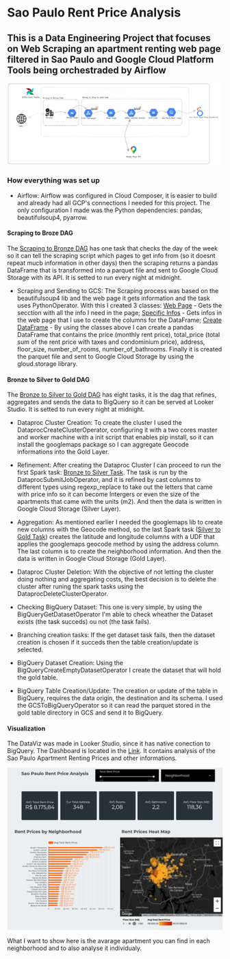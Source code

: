 # Sao Paulo Rent Price Analysis

## This is a Data Engineering Project that focuses on Web Scraping an apartment renting web page filtered in Sao Paulo and Google Cloud Platform Tools being orchestraded by Airflow

![Data Pipeline](<images/Data Pipipeline.png>)

### How everything was set up

* Airflow:
    Airflow was configured in Cloud Composer, it is easier to build and already had all GCP's connections I needed for this project.
    The only configuration I made was the Python dependencies: pandas, beautifulsoup4, pyarrow.

#### Scraping to Broze DAG

The [Scraping to Bronze DAG](dags/scraping_rent_to_bronze.py) has one task that checks the day of the week so it can tell the scraping script which pages to get info from (so it doesnt repeat mucb information in other days) then the scraping returns a pandas DataFrame that is transformed into a parquet file and sent to Google Cloud Storage with its API. It is setted to run every night at midnight.

* Scraping and Sending to GCS:
    The Scraping process was based on the beautifulsoup4 lib and the web page it gets information and the task uses PythonOperator. With this I created 3 classes: [Web Page](dags/custom_modules/rent_extractor/beatifulsoup_abstract/b4s_abstractor_soup.py) - Gets the secction with all the info I need in the page; [Specific Infos](dags/custom_modules/rent_extractor/beatifulsoup_abstract/b4s_abstractor.py) - Gets infos in the web page that I use to create the columns for the DataFrame; [Create DataFrame](dags/custom_modules/rent_extractor/apartment_extractor.py) - By using the classes above I can create a pandas DataFrame that contains the price (monthly rent price), total_price (total sum of the rent price with taxes and condominium price), address, floor_size, number_of_rooms, number_of_bathrooms. Finally it is created the parquet file and sent to Google Cloud Storage by using the gloud.storage library.

#### Bronze to Silver to Gold DAG

The [Bronze to Silver to Gold DAG](dags/scraping_rent_to_bronze.py) has eight tasks, it is the dag that refines, aggregates and sends the data to BigQuery so it can be served at Looker Studio. It is setted to run every night at midnight.

* Dataproc Cluster Creation:
    To create the cluster I used the DataprocCreateClusterOperator, configuring it with a two cores master and worker machine with a init script that enables pip install, so it can install the googlemaps package so I can aggregate Geocode informations into the Gold Layer.

* Refinement:
    After creating the Dataproc Cluster I can proceed to run the first Spark task: [Bronze to Silver Task](dags/custom_modules/spark_scripts/spark_rent_extraction_bronze_to_silver.py). The task is run by the DataprocSubmitJobOperator, and it is refined by cast columns to different types using regexp_replace to take out the letters that came with price info so it can become Intergers or even the size of the apartments that came with the units (m2). And then the data is written in Google Cloud Storage (Silver Layer).

* Aggregation:
    As mentioned earlier I needed the googlemaps lib to create new columns with the Geocode method, so the last Spark task ([Silver to Gold Task](dags/custom_modules/spark_scripts/spark_rent_extraction_silver_to_gold.py)) creates the latitude and longitude columns with a UDF that applies the googlemaps geocode method by using the address column. The last column is to create the neighborhood information. And then the data is written in Google Cloud Storage (Gold Layer).

* Dataproc Cluster Deletion:
    With the objective of not letting the cluster doing nothing and aggregating costs, the best decision is to delete the cluster after runing the spark tasks using the DataprocDeleteClusterOperator.

* Checking BigQuery Dataset:
    This one is very simple, by using the BigQueryGetDatasetOperator I'm able to check wheather the Dataset exists (the task succeds) ou not (the task fails).

* Branching creation tasks:
    If the get dataset task fails, then the dataset creation is chosen if it succeds then the table creation/update is selected.

* BigQuery Dataset Creation:
    Using the BigQueryCreateEmptyDatasetOperator I create the dataset that will hold the gold table.

* BigQuery Table Creation/Update:
    The creation or update of the table in BigQuery, requires the data origin, the destination and its schema. I used the GCSToBigQueryOperator so it can read the parquet stored in the gold table directory in GCS and send it to BigQuery.

#### Visualization

The DataViz was made in Looker Studio, since it has native conection to BigQuery. The Dashboard is located in the [Link](https://lookerstudio.google.com/reporting/c7248abc-b7e2-4711-bc2b-1782715f312d/page/9OveD). It contains analysis of the Sao Paulo Apartment Renting Prices and other informations.

![DataViz](images/Sao_Paulo_Rent_Price_Analysis.png)

What I want to show here is the avarage apartment you can find in each neighborhood and to also analyse it individualy.





